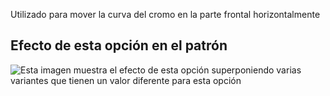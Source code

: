 Utilizado para mover la curva del cromo en la parte frontal horizontalmente

## Efecto de esta opción en el patrón

![Esta imagen muestra el efecto de esta opción superponiendo varias variantes que tienen un valor diferente para esta opción](waralee\_crotchfactorfronthor\_sample.svg "Efecto de esta opción en el patrón")
